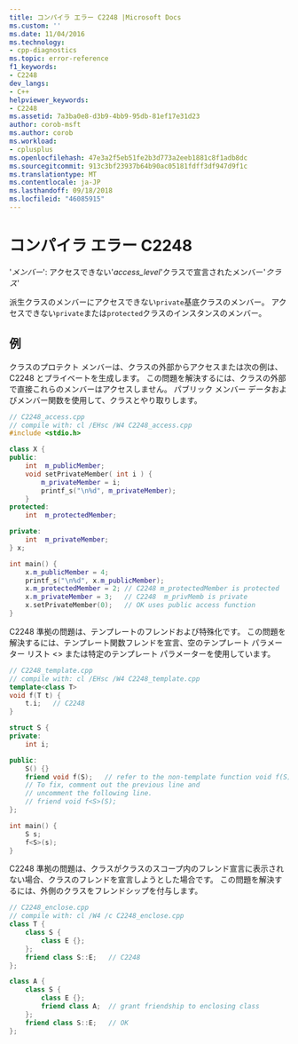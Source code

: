 ```yaml
---
title: コンパイラ エラー C2248 |Microsoft Docs
ms.custom: ''
ms.date: 11/04/2016
ms.technology:
- cpp-diagnostics
ms.topic: error-reference
f1_keywords:
- C2248
dev_langs:
- C++
helpviewer_keywords:
- C2248
ms.assetid: 7a3ba0e8-d3b9-4bb9-95db-81ef17e31d23
author: corob-msft
ms.author: corob
ms.workload:
- cplusplus
ms.openlocfilehash: 47e3a2f5eb51fe2b3d773a2eeb1881c8f1adb8dc
ms.sourcegitcommit: 913c3bf23937b64b90ac05181fdff3df947d9f1c
ms.translationtype: MT
ms.contentlocale: ja-JP
ms.lasthandoff: 09/18/2018
ms.locfileid: "46085915"
---
```

# <a name="compiler-error-c2248"></a>コンパイラ エラー C2248

'*メンバー*': アクセスできない'*access_level*'クラスで宣言されたメンバー'*クラス*'

派生クラスのメンバーにアクセスできない`private`基底クラスのメンバー。 アクセスできない`private`または`protected`クラスのインスタンスのメンバー。

## <a name="example"></a>例

クラスのプロテクト メンバーは、クラスの外部からアクセスまたは次の例は、C2248 とプライベートを生成します。 この問題を解決するには、クラスの外部で直接これらのメンバーはアクセスしません。 パブリック メンバー データおよびメンバー関数を使用して、クラスとやり取りします。

```cpp
// C2248_access.cpp
// compile with: cl /EHsc /W4 C2248_access.cpp
#include <stdio.h>

class X {
public:
    int  m_publicMember;
    void setPrivateMember( int i ) {
        m_privateMember = i;
        printf_s("\n%d", m_privateMember);
    }
protected:
    int  m_protectedMember;

private:
    int  m_privateMember;
} x;

int main() {
    x.m_publicMember = 4;
    printf_s("\n%d", x.m_publicMember);
    x.m_protectedMember = 2; // C2248 m_protectedMember is protected
    x.m_privateMember = 3;   // C2248  m_privMemb is private
    x.setPrivateMember(0);   // OK uses public access function
}
```

C2248 準拠の問題は、テンプレートのフレンドおよび特殊化です。 この問題を解決するには、テンプレート関数フレンドを宣言、空のテンプレート パラメーター リスト <> または特定のテンプレート パラメーターを使用しています。

```cpp
// C2248_template.cpp
// compile with: cl /EHsc /W4 C2248_template.cpp
template<class T>
void f(T t) {
    t.i;   // C2248
}

struct S {
private:
    int i;

public:
    S() {}
    friend void f(S);   // refer to the non-template function void f(S)
    // To fix, comment out the previous line and
    // uncomment the following line.
    // friend void f<S>(S);
};

int main() {
    S s;
    f<S>(s);
}
```

C2248 準拠の問題は、クラスがクラスのスコープ内のフレンド宣言に表示されない場合、クラスのフレンドを宣言しようとした場合です。 この問題を解決するには、外側のクラスをフレンドシップを付与します。

```cpp
// C2248_enclose.cpp
// compile with: cl /W4 /c C2248_enclose.cpp
class T {
    class S {
        class E {};
    };
    friend class S::E;   // C2248
};

class A {
    class S {
        class E {};
        friend class A;  // grant friendship to enclosing class
    };
    friend class S::E;   // OK
};
```